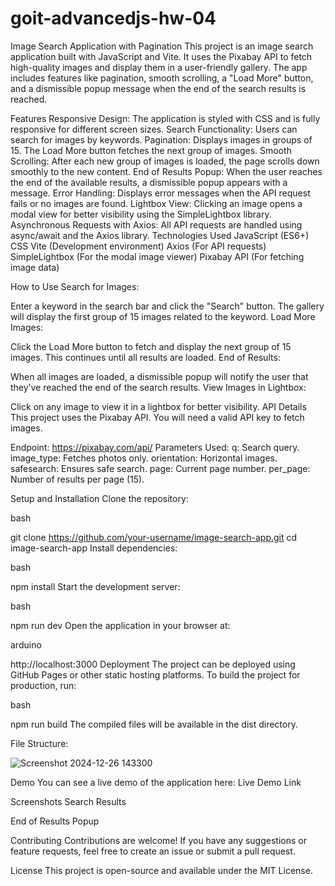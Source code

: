 # goit-advancedjs-hw-04
Image Search Application with Pagination
This project is an image search application built with JavaScript and Vite. It uses the Pixabay API to fetch high-quality images and display them in a user-friendly gallery. The app includes features like pagination, smooth scrolling, a "Load More" button, and a dismissible popup message when the end of the search results is reached.

Features
Responsive Design: The application is styled with CSS and is fully responsive for different screen sizes.
Search Functionality: Users can search for images by keywords.
Pagination: Displays images in groups of 15. The Load More button fetches the next group of images.
Smooth Scrolling: After each new group of images is loaded, the page scrolls down smoothly to the new content.
End of Results Popup: When the user reaches the end of the available results, a dismissible popup appears with a message.
Error Handling: Displays error messages when the API request fails or no images are found.
Lightbox View: Clicking an image opens a modal view for better visibility using the SimpleLightbox library.
Asynchronous Requests with Axios: All API requests are handled using async/await and the Axios library.
Technologies Used
JavaScript (ES6+)
CSS
Vite (Development environment)
Axios (For API requests)
SimpleLightbox (For the modal image viewer)
Pixabay API (For fetching image data)


How to Use
Search for Images:

Enter a keyword in the search bar and click the "Search" button.
The gallery will display the first group of 15 images related to the keyword.
Load More Images:

Click the Load More button to fetch and display the next group of 15 images.
This continues until all results are loaded.
End of Results:

When all images are loaded, a dismissible popup will notify the user that they’ve reached the end of the search results.
View Images in Lightbox:

Click on any image to view it in a lightbox for better visibility.
API Details
This project uses the Pixabay API. You will need a valid API key to fetch images.

Endpoint: https://pixabay.com/api/
Parameters Used:
q: Search query.
image_type: Fetches photos only.
orientation: Horizontal images.
safesearch: Ensures safe search.
page: Current page number.
per_page: Number of results per page (15).

Setup and Installation
Clone the repository:

bash

git clone https://github.com/your-username/image-search-app.git
cd image-search-app
Install dependencies:

bash

npm install
Start the development server:

bash

npm run dev
Open the application in your browser at:

arduino

http://localhost:3000
Deployment
The project can be deployed using GitHub Pages or other static hosting platforms. To build the project for production, run:

bash

npm run build
The compiled files will be available in the dist directory.

File Structure:

![Screenshot 2024-12-26 143300](https://github.com/user-attachments/assets/2011d1f1-6c56-4721-87a1-c1dc3adec728)


Demo
You can see a live demo of the application here: Live Demo Link

Screenshots
Search Results

End of Results Popup

Contributing
Contributions are welcome! If you have any suggestions or feature requests, feel free to create an issue or submit a pull request.

License
This project is open-source and available under the MIT License.
